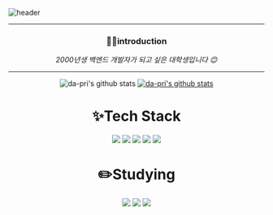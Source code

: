 ![header](https://capsule-render.vercel.app/api?type=slice&color=0:e0c3fc,100:8ec5fc&height=300&section=header&text=YU%20DAYEON&fontSize=70)
***
<div align="center">
<h3>👩‍💻introduction</h3>

_2000년생 백엔드 개발자가 되고 싶은 대학생입니다 😊_
***
![da-pri's github stats](https://github-readme-stats.vercel.app/api?username=da-pri&show_icons=true)
[![da-pri's github stats](https://github-readme-stats.vercel.app/api/top-langs/?username=da-pri&show_icons=true&hide_border=true&title_color=004386&icon_color=004386&layout=compact)](https://github.com/da-pri)
<h1>✨Tech Stack</h1>
<img src="https://img.shields.io/badge/Java-007396?&style=for-the-badge&logo=Java&logoColor=white">
<img src="https://img.shields.io/badge/python-3776AB?style=for-the-badge&logo=python&logoColor=white"> 
<img src="https://img.shields.io/badge/c++-00599C?style=for-the-badge&logo=c%2B%2B&logoColor=white">
<img src="https://img.shields.io/badge/oracle-F80000?style=for-the-badge&logo=oracle&logoColor=white">
<img src="https://img.shields.io/badge/mariaDB-003545?style=for-the-badge&logo=mariaDB&logoColor=white">
<h1>✏️Studying</h1>
<img src="https://img.shields.io/badge/Kotlin-7F52FF?style=for-the-badge&logo=Kotlin&logoColor=white">
<img src="https://img.shields.io/badge/vue.js-4FC08D?style=for-the-badge&logo=vue.js&logoColor=white">
<img src="https://img.shields.io/badge/Spring-6DB33F?style=for-the-badge&logo=Spring&logoColor=white">
</div>
